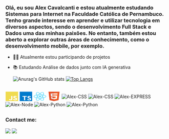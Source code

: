 ### Olá, eu sou Alex Cavalcanti e estou atualmente estudando Sistemas para Internet na Faculdade Católica de Pernambuco. Tenho grande interesse em aprender e utilizar tecnologia em diversos aspectos, sendo o desenvolvimento Full Stack e Dados uma das minhas paixões. No entanto, também estou aberto a explorar outras áreas de conhecimento, como o desenvolvimento mobile, por exemplo.

- 👨‍💻 Atualmente estou participando de projetos
- 📚 Estudando Análise de dados junto com IA generativa 


  ![Anurag's GitHub stats](https://github-readme-stats.vercel.app/api?username=AlexCaturyty&show_icons=true&theme=dracula)
  [![Top Langs](https://github-readme-stats.vercel.app/api/top-langs/?username=AlexCaturyty&layout=compact&theme=dracula)](https://github.com/anuraghazra/github-readme-stats)
 
 

<div style="display: inline_block"><br>
  <img align="center" alt="Alex-Js" height="30" width="40" src="https://raw.githubusercontent.com/devicons/devicon/master/icons/javascript/javascript-plain.svg">
  <img align="center" alt="Alex-Ts" height="30" width="40" src="https://raw.githubusercontent.com/devicons/devicon/master/icons/typescript/typescript-plain.svg">
  <img align="center" alt="Alex-React" height="30" width="40" src="https://raw.githubusercontent.com/devicons/devicon/master/icons/react/react-original.svg">
  <img align="center" alt="Alex-HTML" height="30" width="40" src="https://raw.githubusercontent.com/devicons/devicon/master/icons/html5/html5-original.svg">
  <img align="center" alt="Alex-CSS" height="30" width="40" src="https://cdn.jsdelivr.net/gh/devicons/devicon@latest/icons/css3/css3-original.svg" />
  <img  align="center" alt="Alex-CSS" height="30" width="40" src="https://cdn.jsdelivr.net/gh/devicons/devicon/icons/tailwindcss/tailwindcss-plain.svg" />
  <img  align="center" alt="Alex-EXPRESS" height="30" width="40" src="https://cdn.jsdelivr.net/gh/devicons/devicon/icons/express/express-original.svg"  />
  <img  align="center" alt="Alex-Node" height="40" width="50" src="https://cdn.jsdelivr.net/gh/devicons/devicon/icons/nodejs/nodejs-original.svg" />
  <img  align="center" alt="Alex-Python" height="40" width="50" src="https://cdn.jsdelivr.net/gh/devicons/devicon/icons/python/python-original.svg" />
  <img  align="center" alt="Alex-Python" height="40" width="50" src="https://cdn.jsdelivr.net/gh/devicons/devicon/icons/java/java-original.svg" />
  
          
</div>
  
  ##
 
<div> 
 
### Contact me:
  
  <a href = "olucascavalcanti@gmail.com"><img src="https://img.shields.io/badge/Gmail-D14836?style=for-the-badge&logo=gmail&logoColor=white" target="_blank"></a>
  <a href="https://www.linkedin.com/in/alex-cavalcanti-198979216/" target="_blank"><img src="https://img.shields.io/badge/-LinkedIn-%230077B5?style=for-the-badge&logo=linkedin&logoColor=white" target="_blank"></a> 
  
</div>

